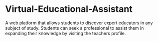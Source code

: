 # Virtual-Educational-Assistant
A web platform that allows students to discover expert educators in any subject of study. Students can seek a professional to assist them in expanding their knowledge by visiting the teachers profile.

